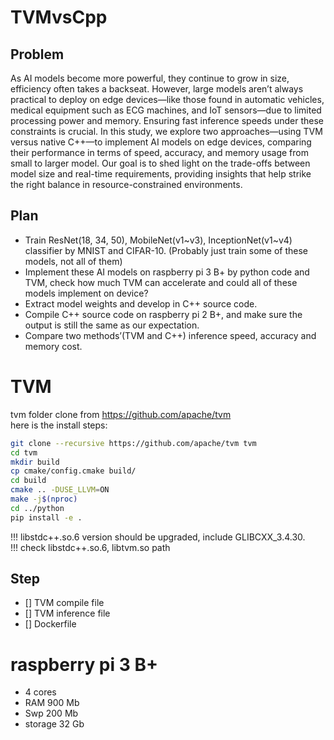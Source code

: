 # TVMvsCpp

## Problem
As AI models become more powerful, they continue to grow in size, efficiency often takes a backseat. However, large models aren’t always practical to deploy on edge devices—like those found in automatic vehicles, medical equipment such as ECG machines, and IoT sensors—due to limited processing power and memory. Ensuring fast inference speeds under these constraints is crucial. In this study, we explore two approaches—using TVM versus native C++—to implement AI models on edge devices, comparing their performance in terms of speed, accuracy, and memory usage from small to larger model. Our goal is to shed light on the trade-offs between model size and real-time requirements, providing insights that help strike the right balance in resource-constrained environments.

## Plan
- Train ResNet(18, 34, 50), MobileNet(v1\~v3), InceptionNet(v1\~v4) classifier by MNIST and CIFAR-10. (Probably just train some of these models, not all of them)
- Implement these AI models on raspberry pi 3 B+ by python code and TVM, check how much TVM can accelerate and could all of these models implement on device? 
- Extract model weights and develop in C++ source code.
- Compile C++ source code on raspberry pi 2 B+, and make sure the output is still the same as our expectation. 
- Compare two methods’(TVM and C++) inference speed, accuracy and memory cost. 

# TVM
tvm folder clone from https://github.com/apache/tvm
<br>
here is the install steps: 
```bash
git clone --recursive https://github.com/apache/tvm tvm
cd tvm
mkdir build
cp cmake/config.cmake build/
cd build
cmake .. -DUSE_LLVM=ON
make -j$(nproc)
cd ../python
pip install -e .
```
!!! libstdc++.so.6 version should be upgraded, include GLIBCXX_3.4.30. 
<br>
!!! check libstdc++.so.6, libtvm.so path

## Step
- [] TVM compile file
- [] TVM inference file
- [] Dockerfile

# raspberry pi 3 B+
- 4 cores
- RAM 900 Mb
- Swp 200 Mb
- storage 32 Gb